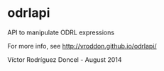 odrlapi
=======

API to manipulate ODRL expressions

For more info, see http://vroddon.github.io/odrlapi/

Víctor Rodríguez Doncel - August 2014
